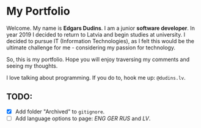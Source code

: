 # My Portfolio

Welcome. My name is **Edgars Dudins**. I am a junior **software developer**. In year 2019 I decided to return to Latvia and begin studies at university. I decided to pursue IT (Information Technologies), as I felt this would be the ultimate challenge for me - considering my passion for technology.

So, this is my portfolio. Hope you will enjoy traversing my comments and seeing my thoughts.

I love talking about programming. If you do to, hook me up: `@dudins.lv`.

## TODO:

- [X] Add folder "Archived" to `gitignore`.
- [ ] Add language options to page: _ENG_ _GER_ _RUS_ and _LV_.